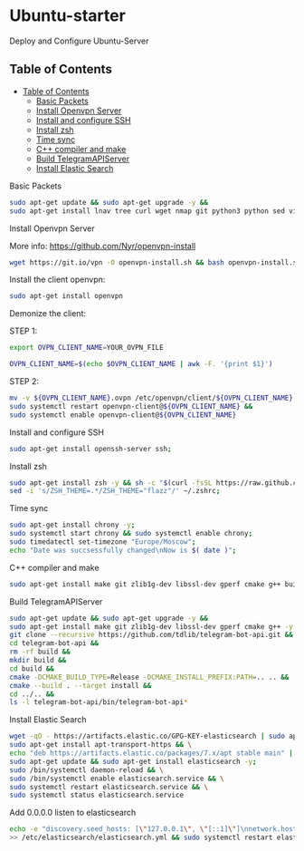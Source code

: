 # Ubuntu-starter

Deploy and Configure Ubuntu-Server

## Table of Contents

- [Table of Contents](#table-of-contents)
  - [Basic Packets](#basic-packets)
  - [Install Openvpn Server](#install-openvpn)
  - [Install and configure SSH](#install-ssh)
  - [Install zsh](#install-zsh)
  - [Time sync](#time-sync-packet)
  - [C++ compiler and make](#cpp-compiler-gcc)
  - [Build TelegramAPIServer](#build-api-telegram-server)
  - [Install Elastic Search](#install-elastic-search)

<a id="basic-packets"></a>
Basic Packets

```sh
sudo apt-get update && sudo apt-get upgrade -y &&
sudo apt-get install lnav tree curl wget nmap git python3 python sed vim nano net-tools -y;
```

<a id="install-openvpn"></a>
Install Openvpn Server

More info: https://github.com/Nyr/openvpn-install

```sh
wget https://git.io/vpn -O openvpn-install.sh && bash openvpn-install.sh
```

Install the client openvpn:

```sh
sudo apt-get install openvpn
```

Demonize the client:

STEP 1:

```sh
export OVPN_CLIENT_NAME=YOUR_OVPN_FILE
```

```sh
OVPN_CLIENT_NAME=$(echo $OVPN_CLIENT_NAME | awk -F. '{print $1}')
```

STEP 2:

```sh
mv -v ${OVPN_CLIENT_NAME}.ovpn /etc/openvpn/client/${OVPN_CLIENT_NAME}.conf &&
sudo systemctl restart openvpn-client@${OVPN_CLIENT_NAME} &&
sudo systemctl enable openvpn-client@${OVPN_CLIENT_NAME}
```

<a id="install-ssh"></a>
Install and configure SSH

```sh
sudo apt-get install openssh-server ssh;
```

<a id="install-zsh"></a>
Install zsh

```sh
sudo apt-get install zsh -y && sh -c "$(curl -fsSL https://raw.github.com/ohmyzsh/ohmyzsh/master/tools/install.sh)" && \
sed -i 's/ZSH_THEME=.*/ZSH_THEME="flazz"/' ~/.zshrc;
```

<a id="time-sync-packet"></a>
Time sync

```sh
sudo apt-get install chrony -y;
sudo systemctl start chrony && sudo systemctl enable chrony;
sudo timedatectl set-timezone "Europe/Moscow";
echo "Date was succsessfully changed\nNow is $( date )";
```

<a id="cpp-compiler-gcc"></a>
C++ compiler and make

```sh
sudo apt-get install make git zlib1g-dev libssl-dev gperf cmake g++ build-essential;
```

<a id="build-api-telegram-server"></a>
Build TelegramAPIServer

```sh
sudo apt-get update && sudo apt-get upgrade -y &&
sudo apt-get install make git zlib1g-dev libssl-dev gperf cmake g++ -y &&
git clone --recursive https://github.com/tdlib/telegram-bot-api.git &&
cd telegram-bot-api &&
rm -rf build &&
mkdir build &&
cd build &&
cmake -DCMAKE_BUILD_TYPE=Release -DCMAKE_INSTALL_PREFIX:PATH=.. .. &&
cmake --build . --target install &&
cd ../.. &&
ls -l telegram-bot-api/bin/telegram-bot-api*
```

<a id="install-elastic-search"></a>
Install Elastic Search

```sh
wget -qO - https://artifacts.elastic.co/GPG-KEY-elasticsearch | sudo apt-key add - && \
sudo apt-get install apt-transport-https && \
echo "deb https://artifacts.elastic.co/packages/7.x/apt stable main" | sudo tee /etc/apt/sources.list.d/elastic-7.x.list && \
sudo apt-get update && sudo apt-get install elasticsearch -y;
sudo /bin/systemctl daemon-reload && \
sudo /bin/systemctl enable elasticsearch.service && \
sudo systemctl restart elasticsearch.service && \
sudo systemctl status elasticsearch.service
```

Add 0.0.0.0 listen to elasticsearch

```sh
echo -e "discovery.seed_hosts: [\"127.0.0.1\", \"[::1]\"]\nnetwork.host: 0.0.0.0" \
>> /etc/elasticsearch/elasticsearch.yml && sudo systemctl restart elasticsearch
```
